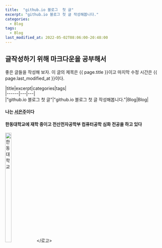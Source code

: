 ```yaml
---
title:  "github.io 블로그  첫 글"
excerpt: "github.io 블로그 첫 글 작성해봅니다."
categories:
  - Blog
tags:
  - Blog
last_modified_at: 2022-05-02T08:06:00-20:48:00
---
```

## 글작성하기 위해 마크다운을 공부해서 
좋은 글들을 작성해 보자.
이 글의 제목은 {{ page.title }}이고
마지막 수정 시간은 {{ page.last_modified_at }}이다.  

|title|excerpt|categories|tags|  
|------|---|---|  
|"github.io 블로그  첫 글"|"github.io 블로그 첫 글 작성해봅니다."|Blog|Blog|  


#### 나는 [서은주](https://github.com/seoeunju02)이다   
#### 한동대학교에 재학 중이고 전산전자공학부 컴퓨터공학 심화 전공을 하고 있다    
<img src="https://upload.wikimedia.org/wikipedia/commons/0/09/HGU-Emblem-eng2.png" width="20%" height="30%" title="px(픽셀) 크기 설정" alt="한동대학교"></로고>
